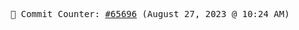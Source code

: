 <p align="center">
    <samp>
        📮 Commit Counter: <a href="https://github.com/Javascript-void0/Javascript-void0/commits/main">#65696</a> (August 27, 2023 @ 10:24 AM)
    </samp>
</p>